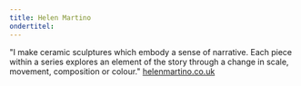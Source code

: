 ```yaml
---
title: Helen Martino
ondertitel:
---
```


"I make ceramic sculptures which embody a sense of narrative. Each piece within a series explores an element of the story through a change in scale, movement, composition or colour." [helenmartino.co.uk](http://www.helenmartino.co.uk)